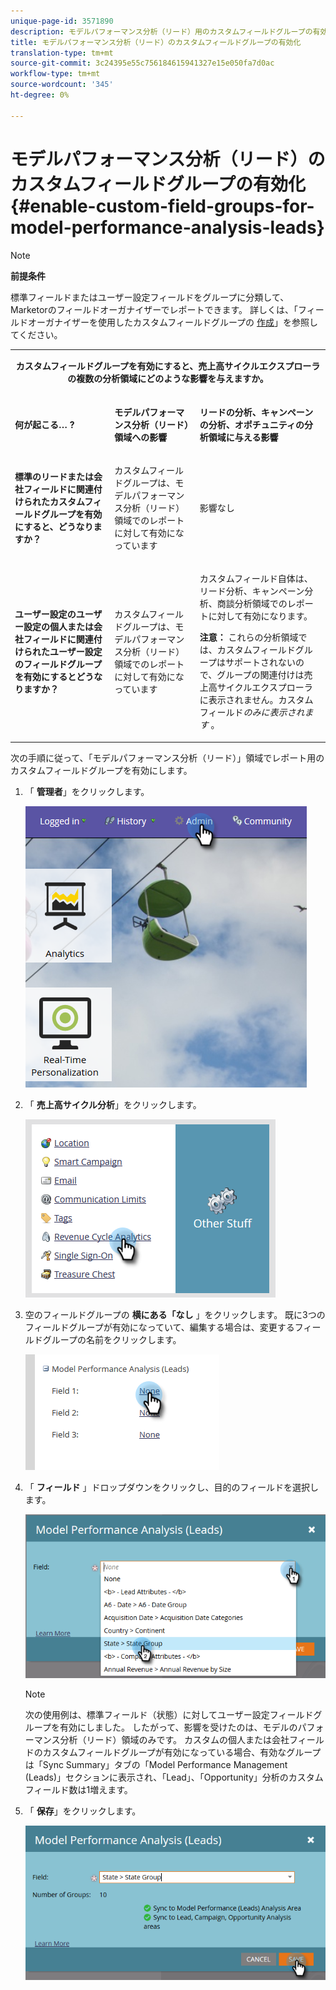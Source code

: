 ```yaml
---
unique-page-id: 3571890
description: モデルパフォーマンス分析（リード）用のカスタムフィールドグループの有効化 — Marketto Docs — 製品ドキュメント
title: モデルパフォーマンス分析（リード）のカスタムフィールドグループの有効化
translation-type: tm+mt
source-git-commit: 3c24395e55c756184615941327e15e050fa7d0ac
workflow-type: tm+mt
source-wordcount: '345'
ht-degree: 0%

---
```



# モデルパフォーマンス分析（リード）のカスタムフィールドグループの有効化 {#enable-custom-field-groups-for-model-performance-analysis-leads}

>[!NOTE]
>
>**前提条件**
>
>標準フィールドまたはユーザー設定フィールドをグループに分類して、Marketorのフィールドオーガナイザーでレポートできます。 詳しくは、「フィールドオーガナイザーを使用したカスタムフィールドグループの [作成](/help/marketo/product-docs/reporting/revenue-cycle-analytics/revenue-tools/field-organizers/create-custom-field-groups-using-the-field-organizer.md)」を参照してください。

<table> 
 <tbody> 
  <tr> 
   <td colspan="3" rowspan="1"><p align="center"><strong>カスタムフィールドグループを有効にすると、売上高サイクルエクスプローラの複数の分析領域にどのような影響を与えますか。</strong></p></td> 
  </tr> 
  <tr> 
   <td colspan="1" rowspan="1"><p><strong>何が起こる… ?</strong></p></td> 
   <td colspan="1" rowspan="1"><p><strong>モデルパフォーマンス分析（リード）領域への影響</strong></p></td> 
   <td colspan="1" rowspan="1"><p><strong>リードの分析、キャンペーンの分析、オポチュニティの分析領域に与える影響</strong></p></td> 
  </tr> 
  <tr> 
   <td colspan="1" rowspan="1"><p><strong>標準のリードまたは会社フィールドに関連付けられたカスタムフィールドグループを有効にすると、どうなりますか？</strong></p></td> 
   <td colspan="1" rowspan="1"><p>カスタムフィールドグループは、モデルパフォーマンス分析（リード）領域でのレポートに対して有効になっています</p></td> 
   <td colspan="1" rowspan="1"><p>影響なし</p></td> 
  </tr> 
  <tr> 
   <td colspan="1" rowspan="1"><p><strong>ユーザー設定のユーザー設定の個人または会社フィールドに関連付けられたユーザー設定のフィールドグループを有効にするとどうなりますか？</strong></p></td> 
   <td colspan="1" rowspan="1"><p>カスタムフィールドグループは、モデルパフォーマンス分析（リード）領域でのレポートに対して有効になっています</p></td> 
   <td colspan="1" rowspan="1"><p>カスタムフィールド自体は、リード分析、キャンペーン分析、商談分析領域でのレポートに対して有効になります。</p><p><strong>注意：</strong> これらの分析領域では、カスタムフィールドグループはサポートされないので、グループの関連付けは売上高サイクルエクスプローラに表示されません。カスタムフィールド<em>のみに表示されます</em> 。</p></td> 
  </tr> 
 </tbody> 
</table>

次の手順に従って、「モデルパフォーマンス分析（リード）」領域でレポート用のカスタムフィールドグループを有効にします。

1. 「 **管理者**」をクリックします。

   ![](assets/one-1.png)

1. 「 **売上高サイクル分析**」をクリックします。

   ![](assets/two-1.png)

1. 空のフィールドグループの **横にある「なし** 」をクリックします。 既に3つのフィールドグループが有効になっていて、編集する場合は、変更するフィールドグループの名前をクリックします。

   ![](assets/three.png)

1. 「 **フィールド** 」ドロップダウンをクリックし、目的のフィールドを選択します。

   ![](assets/four-1.png)

   >[!NOTE]
   >
   >次の使用例は、標準フィールド（状態）に対してユーザー設定フィールドグループを有効にしました。 したがって、影響を受けたのは、モデルのパフォーマンス分析（リード）領域のみです。 カスタムの個人または会社フィールドのカスタムフィールドグループが有効になっている場合、有効なグループは「Sync Summary」タブの「Model Performance Management (Leads)」セクションに表示され、「Lead」、「Opportunity」分析のカスタムフィールド数は1増えます。

1. 「 **保存**」をクリックします。

   ![](assets/five-1.png)
